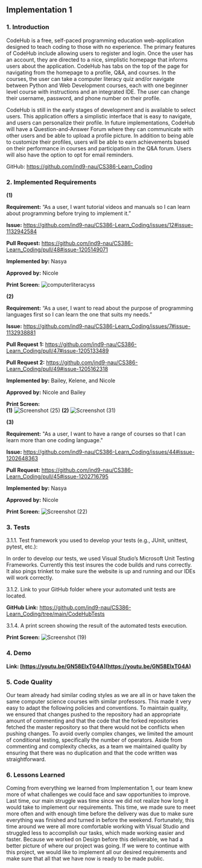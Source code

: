## Implementation 1  

### 1. Introduction

  CodeHub is a free, self-paced programming education web-application designed to teach coding to those with no experience. The primary features of CodeHub include 
allowing users to register and login. Once the user has an account, they are directed to a nice, simplistic homepage that informs users about the application. CodeHub 
has tabs on the top of the page for navigating from the homepage to a profile, Q&A, and courses. In the courses, the user can take a computer literacy quiz and/or 
navigate between Python and Web Development courses, each with one beginner level course with instructions and an integrated IDE. The user can change their username, 
password, and phone number on their profile. 

  CodeHub is still in the early stages of development and is available to select users. This application offers a simplistic interface that is easy to navigate, and users 
can personalize their profile. In future implementations, CodeHub will have a Question-and-Answer Forum where they can communicate with other users and be able to upload
a profile picture. In addition to being able to customize their profiles, users will be able to earn achievements based on their performance in courses and participation 
in the Q&A forum. Users will also have the option to opt for email reminders.  

GitHub: https://github.com/ind9-nau/CS386-Learn_Coding 

### 2. Implemented Requirements

**(1)**

**Requirement:** “As a user, I want tutorial videos and manuals so I can learn about programming before trying to implement it.” 

**Issue:** https://github.com/ind9-nau/CS386-Learn_Coding/issues/12#issue-1132942584 

**Pull Request:** https://github.com/ind9-nau/CS386-Learn_Coding/pull/48#issue-1205149071  

**Implemented by:** Nasya 

**Approved by:** Nicole 

**Print Screen:** ![computerliteracyss](https://user-images.githubusercontent.com/71994157/163745878-ab1a8550-fb0d-455a-809f-7c3778f51167.jpg)

**(2)**

**Requirement:** “As a user, I want to read about the purpose of programming languages first so I can learn the one that suits my needs.” 

**Issue:** https://github.com/ind9-nau/CS386-Learn_Coding/issues/7#issue-1132938881 

**Pull Request 1:** https://github.com/ind9-nau/CS386-Learn_Coding/pull/47#issue-1205133489 

**Pull Request 2:** https://github.com/ind9-nau/CS386-Learn_Coding/pull/49#issue-1205162318 

**Implemented by:** Bailey, Kelene, and Nicole 

**Approved by:** Nicole and Bailey 

**Print Screen:** </br>
**(1)** ![Screenshot (25)](https://user-images.githubusercontent.com/71994157/163746034-b5455b51-012a-4380-b237-89b989482835.png)
**(2)** ![Screenshot (31)](https://user-images.githubusercontent.com/71994157/163746049-b4f462a7-0c7c-438b-bcb8-b97996be1e60.png)

**(3)**

**Requirement:** "As a user, I want to have a range of courses so that I can learn more than one coding language." 

**Issue:** https://github.com/ind9-nau/CS386-Learn_Coding/issues/44#issue-1202648363 

**Pull Request:** https://github.com/ind9-nau/CS386-Learn_Coding/pull/45#issue-1202716795  

**Implemented by:** Nasya 

**Approved by:** Nicole 

**Print Screen:**   ![Screenshot (22)](https://user-images.githubusercontent.com/71994157/163746316-5f66fde4-eecf-46ce-b6f0-892c3cfe44e9.png)


### 3. Tests

3.1.1. Test framework you used to develop your tests (e.g., JUnit, unittest, pytest, etc.):  

In order to develop our tests, we used Visual Studio’s Microsoft Unit Testing Frameworks. Currently this test insures the code builds and runs correctly. It also pings trinket to make sure the website is up and running and our IDEs will work correctly. 

3.1.2. Link to your GitHub folder where your automated unit tests are located. 

**GitHub Link:** https://github.com/ind9-nau/CS386-Learn_Coding/tree/main/CodeHubTests

3.1.4. A print screen showing the result of the automated tests execution.  

**Print Screen:** ![Screenshot (19)](https://user-images.githubusercontent.com/71994157/163746652-02df1499-88f4-4367-b59c-cbfac025362d.png)


### 4. Demo

**Link: [https://youtu.be/GN58EIxTG4A](https://youtu.be/GN58EIxTG4A)**

### 5. Code Quality 

Our team already had similar coding styles as we are all in or have taken the same computer science courses with similar professors. This made it very easy to adapt 
the following policies and conventions. To maintain quality, we ensured that changes pushed to the repository had an appropriate amount of commenting and that the 
code that the forked repositories fetched the master repository so that there would not be conflicts when pushing changes. To avoid overly complex changes, we limited 
the amount of conditional testing, specifically the number of operators. Aside from commenting and complexity checks, as a team we maintained quality by ensuring that 
there was no duplication and that the code written was straightforward.  

### 6. Lessons Learned

Coming from everything we learned from Implementation 1, our team knew more of what challenges we could face and saw opportunities to improve. Last time, our main 
struggle was time since we did not realize how long it would take to implement our requirements. This time, we made sure to meet more often and with enough time before
the delivery was due to make sure everything was finished and turned in before the weekend. Fortunately, this time around we were all more comfortable working with 
Visual Studio and struggled less to accomplish our tasks, which made working easier and faster. Because we worked on Design before this deliverable, we had a better 
picture of where our project was going. If we were to continue with this project, we would like to implement all our desired requirements and make sure that all that
we have now is ready to be made public. 
